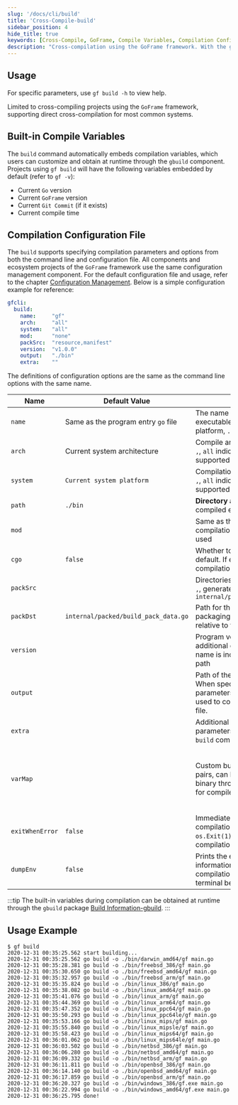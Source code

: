 ```yaml
---
slug: '/docs/cli/build'
title: 'Cross-Compile-build'
sidebar_position: 4
hide_title: true
keywords: [Cross-Compile, GoFrame, Compile Variables, Compilation Configuration, Built-in Variables, Build Information, gf build, Compilation Options, Built-in Compilation, Project Ecosystem]
description: "Cross-compilation using the GoFrame framework. With the gf build command, you can quickly generate an executable file that includes information such as the current Go version, GoFrame version, Git Commit, and more. Supports specifying parameters from both the command line and configuration files, meeting the compilation needs for different operating systems and platforms, providing developers with a convenient build solution."
---
```


## Usage

For specific parameters, use `gf build -h` to view help.

Limited to cross-compiling projects using the `GoFrame` framework, supporting direct cross-compilation for most common systems.

## Built-in Compile Variables

The `build` command automatically embeds compilation variables, which users can customize and obtain at runtime through the `gbuild` component. Projects using `gf build` will have the following variables embedded by default (refer to `gf -v`):

- Current `Go` version
- Current `GoFrame` version
- Current `Git Commit` (if it exists)
- Current compile time

## Compilation Configuration File

The `build` supports specifying compilation parameters and options from both the command line and configuration file. All components and ecosystem projects of the `GoFrame` framework use the same configuration management component. For the default configuration file and usage, refer to the chapter [Configuration Management](../核心组件/配置管理/配置管理.md). Below is a simple configuration example for reference:

```yaml
gfcli:
  build:
    name:     "gf"
    arch:     "all"
    system:   "all"
    mod:      "none"
    packSrc:  "resource,manifest"
    version:  "v1.0.0"
    output:   "./bin"
    extra:    ""
```

The definitions of configuration options are the same as the command line options with the same name.

| Name | Default Value | Meaning | Example |
| --- | --- | --- | --- |
| `name` | Same as the program entry `go` file | The name of the generated executable file. If it's the `windows` platform, `.exe` is added by default | `gf` |
| `arch` | Current system architecture | Compile architecture, separated by `,`, `all` indicates compiling for all supported architectures | `386,amd64,arm` |
| `system` | `Current system platform` | Compilation platform, separated by `,`, `all` indicates compiling for all supported platforms | `linux,darwin,windows` |
| `path` | `./bin` | **Directory address** where the compiled executable file is stored | `./bin` |
| `mod` |  | Same as the `go build -mod` compilation option, not commonly used | `none` |
| `cgo` | `false` | Whether to enable `CGO`, disabled by default. If enabled, cross-compilation might have issues. |  |
| `packSrc` |  | Directories to package, separated by `,`, generated to `internal/packed/build_pack_data.go` | `public,template,manifest` |
| `packDst` | `internal/packed/build_pack_data.go` | Path for the generated `Go` file after packaging, generally specified relative to the project's directory |  |
| `version` |  | Program version, if specified, an additional directory with the version name is included in the generated path | `v1.0.0` |
| `output` |  | Path of the output executable file. When specified, `name` and `path` parameters are invalid, commonly used to compile a single executable file. | `./bin/gf.exe` |
| `extra` |  | Additional custom compile parameters, directly passed to the `go build` command |  |
| `varMap` |  | Custom built-in variable key-value pairs, can be obtained from the built binary through the `gbuild` package for compile information. | ```<br />gfcli:<br />  build:<br />    name:     "gf"<br />    arch:     "all"<br />    system:   "all"<br />    mod:      "none"<br />    cgo:      0<br />    varMap:<br />      k1: v1<br />      k2: v2<br />``` |
| `exitWhenError` | `false` | Immediately stop and exit the compilation process (using `os.Exit(1)`) on errors during compilation |  |
| `dumpEnv` | `false` | Prints the environment variable information of the current compilation environment in the terminal before each compilation |  |
:::tip
The built-in variables during compilation can be obtained at runtime through the `gbuild` package [Build Information-gbuild](../组件列表/系统相关/构建信息-gbuild.md).
:::
## Usage Example

```text
$ gf build
2020-12-31 00:35:25.562 start building...
2020-12-31 00:35:25.562 go build -o ./bin/darwin_amd64/gf main.go
2020-12-31 00:35:28.381 go build -o ./bin/freebsd_386/gf main.go
2020-12-31 00:35:30.650 go build -o ./bin/freebsd_amd64/gf main.go
2020-12-31 00:35:32.957 go build -o ./bin/freebsd_arm/gf main.go
2020-12-31 00:35:35.824 go build -o ./bin/linux_386/gf main.go
2020-12-31 00:35:38.082 go build -o ./bin/linux_amd64/gf main.go
2020-12-31 00:35:41.076 go build -o ./bin/linux_arm/gf main.go
2020-12-31 00:35:44.369 go build -o ./bin/linux_arm64/gf main.go
2020-12-31 00:35:47.352 go build -o ./bin/linux_ppc64/gf main.go
2020-12-31 00:35:50.293 go build -o ./bin/linux_ppc64le/gf main.go
2020-12-31 00:35:53.166 go build -o ./bin/linux_mips/gf main.go
2020-12-31 00:35:55.840 go build -o ./bin/linux_mipsle/gf main.go
2020-12-31 00:35:58.423 go build -o ./bin/linux_mips64/gf main.go
2020-12-31 00:36:01.062 go build -o ./bin/linux_mips64le/gf main.go
2020-12-31 00:36:03.502 go build -o ./bin/netbsd_386/gf main.go
2020-12-31 00:36:06.280 go build -o ./bin/netbsd_amd64/gf main.go
2020-12-31 00:36:09.332 go build -o ./bin/netbsd_arm/gf main.go
2020-12-31 00:36:11.811 go build -o ./bin/openbsd_386/gf main.go
2020-12-31 00:36:14.140 go build -o ./bin/openbsd_amd64/gf main.go
2020-12-31 00:36:17.859 go build -o ./bin/openbsd_arm/gf main.go
2020-12-31 00:36:20.327 go build -o ./bin/windows_386/gf.exe main.go
2020-12-31 00:36:22.994 go build -o ./bin/windows_amd64/gf.exe main.go
2020-12-31 00:36:25.795 done!
```